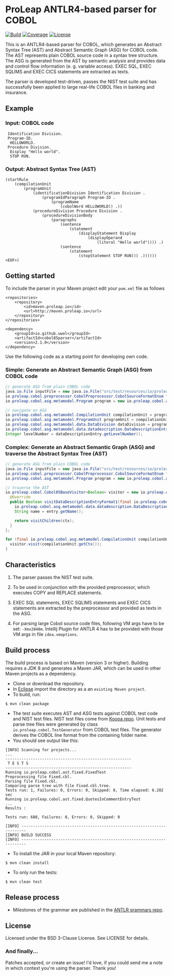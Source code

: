 ProLeap ANTLR4-based parser for COBOL
=====================================

[![Build](https://img.shields.io/travis/uwol/cobol85parser.svg)](https://travis-ci.org/uwol/cobol85parser)
[![Coverage](https://coveralls.io/repos/github/uwol/cobol85parser/badge.svg?branch=master)](https://coveralls.io/github/uwol/cobol85parser?branch=master)
[![License](https://img.shields.io/badge/License-BSD%203--Clause-blue.svg)](https://opensource.org/licenses/BSD-3-Clause)

This is an ANTLR4-based parser for COBOL, which generates an
Abstract Syntax Tree (AST) and Abstract Semantic Graph (ASG) for COBOL code.
The AST represents plain COBOL source code in a syntax tree structure.
The ASG is generated from the AST by semantic analysis and provides data and control
flow information (e. g. variable access). EXEC SQL, EXEC SQLIMS and EXEC CICS 
statements are extracted as texts.

The parser is developed test-driven, passes the NIST test suite and has successfully been applied to large real-life COBOL files in banking and insurance.


Example
-------

### Input: COBOL code

```
 Identification Division.
 Program-ID.
  HELLOWORLD.
 Procedure Division.
  Display "Hello world".
  STOP RUN.
```


### Output: Abstract Syntax Tree (AST)

```
(startRule
	(compilationUnit
		(programUnit
			(identificationDivision Identification Division .
				(programIdParagraph Program-ID .
					(programName
						(cobolWord HELLOWORLD)) .))
			(procedureDivision Procedure Division .
				(procedureDivisionBody
					(paragraphs
						(sentence
							(statement
								(displayStatement Display
									(displayOperand
										(literal "Hello world")))) .)
						(sentence
							(statement
								(stopStatement STOP RUN))) .)))))) <EOF>)
```


Getting started
---------------

To include the parser in your Maven project edit your `pom.xml` file as follows

```
<repositories>
	<repository>
		<id>maven.proleap.io</id>
		<url>http://maven.proleap.io</url>
	</repository>
</repositories>
```

```
<dependency>
	<groupId>io.github.uwol</groupId>
	<artifactId>cobol85parser</artifactId>
	<version>2.1.0</version>
</dependency>
```

Use the following code as a starting point for developing own code.

### Simple: Generate an Abstract Semantic Graph (ASG) from COBOL code

```java
// generate ASG from plain COBOL code
java.io.File inputFile = new java.io.File("src/test/resources/io/proleap/cobol/asg/HelloWorld.cbl");
io.proleap.cobol.preprocessor.CobolPreprocessor.CobolSourceFormatEnum format = io.proleap.cobol.preprocessor.CobolPreprocessor.CobolSourceFormatEnum.TANDEM;
io.proleap.cobol.asg.metamodel.Program program = new io.proleap.cobol.asg.runner.impl.CobolParserRunnerImpl().analyzeFile(inputFile, format);

// navigate on ASG
io.proleap.cobol.asg.metamodel.CompilationUnit compilationUnit = program.getCompilationUnit("HelloWorld");
io.proleap.cobol.asg.metamodel.ProgramUnit programUnit = compilationUnit.getProgramUnit();
io.proleap.cobol.asg.metamodel.data.DataDivision dataDivision = programUnit.getDataDivision();
io.proleap.cobol.asg.metamodel.data.datadescription.DataDescriptionEntry dataDescriptionEntry = dataDivision.getWorkingStorageSection().getDataDescriptionEntry("ITEMS");
Integer levelNumber = dataDescriptionEntry.getLevelNumber();
```

### Complex: Generate an Abstract Semantic Graph (ASG) and traverse the Abstract Syntax Tree (AST)

```java
// generate ASG from plain COBOL code
java.io.File inputFile = new java.io.File("src/test/resources/io/proleap/cobol/asg/HelloWorld.cbl");
io.proleap.cobol.preprocessor.CobolPreprocessor.CobolSourceFormatEnum format = io.proleap.cobol.preprocessor.CobolPreprocessor.CobolSourceFormatEnum.TANDEM;
io.proleap.cobol.asg.metamodel.Program program = new io.proleap.cobol.asg.runner.impl.CobolParserRunnerImpl().analyzeFile(inputFile, format);

// traverse the AST
io.proleap.cobol.Cobol85BaseVisitor<Boolean> visitor = new io.proleap.cobol.Cobol85BaseVisitor<Boolean>() {
  @Override
  public Boolean visitDataDescriptionEntryFormat1(final io.proleap.cobol.Cobol85Parser.DataDescriptionEntryFormat1Context ctx) {
    io.proleap.cobol.asg.metamodel.data.datadescription.DataDescriptionEntry entry = (io.proleap.cobol.asg.metamodel.data.datadescription.DataDescriptionEntry) program.getASGElementRegistry().getASGElement(ctx);
    String name = entry.getName();

    return visitChildren(ctx);
  }
};

for (final io.proleap.cobol.asg.metamodel.CompilationUnit compilationUnit : program.getCompilationUnits()) {
  visitor.visit(compilationUnit.getCtx());
}
```


Characteristics
---------------

1. The parser passes the NIST test suite.

2. To be used in conjunction with the provided preprocessor, which executes
   COPY and REPLACE statements.

3. EXEC SQL statements, EXEC SQLIMS statements and EXEC CICS statements are extracted by 
   the preprocessor and provided as texts in the ASG.

4. For parsing large Cobol source code files, following VM args have to be set: `-Xmx2048m`.
   Intellij Plugin for ANTLR 4 has to be provided with those VM args in file `idea.vmoptions`.


Build process
-------------

The build process is based on Maven (version 3 or higher). Building requires a JDK 8 and generates a Maven JAR, which can be used in other Maven projects as a dependency.

* Clone or download the repository.
* In [Eclipse](https://eclipse.org) import the directory as a an `existing Maven project`.
* To build, run:

```
$ mvn clean package
```

* The test suite executes AST and ASG tests against COBOL test code and NIST test files. NIST test files come from [Koopa repo](https://github.com/goblindegook/Koopa/tree/master/testsuite/cobol85). Unit tests and parse tree files were generated by class `io.proleap.cobol.TestGenerator` from COBOL test files. The generator derives the COBOL line format from the containing folder name.
* You should see output like this:

```
[INFO] Scanning for projects...
...
-------------------------------------------------------
 T E S T S
-------------------------------------------------------
Running io.proleap.cobol.ast.fixed.FixedTest
Preprocessing file Fixed.cbl.
Parsing file Fixed.cbl.
Comparing parse tree with file Fixed.cbl.tree.
Tests run: 1, Failures: 0, Errors: 0, Skipped: 0, Time elapsed: 6.202 sec
Running io.proleap.cobol.ast.fixed.QuotesInCommentEntryTest
...
Results :

Tests run: 680, Failures: 0, Errors: 0, Skipped: 0

[INFO] ------------------------------------------------------------------------
[INFO] BUILD SUCCESS
[INFO] ------------------------------------------------------------------------
```

* To install the JAR in your local Maven repository:

```
$ mvn clean install
```

* To only run the tests:

```
$ mvn clean test
```


Release process
---------------

* Milestones of the grammar are published in the [ANTLR grammars repo](https://github.com/antlr/grammars-v4).


License
-------

Licensed under the BSD 3-Clause License. See LICENSE for details.

### And finally...

Patches accepted, or create an issue!
I'd love, if you could send me a note in which context you're using the parser. Thank you!
